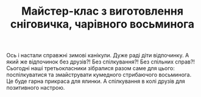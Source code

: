 ﻿---
title: Майстер-клас з виготовлення сніговичка, чарівного восьминога
---

Ось і настали справжні зимові канікули. Дуже раді діти відпочинку. А який же відпочинок без друзів?! Без спілкування?! Без спільних справ?! Сьогодні наші третьокласники зібралися разом саме для цього: поспілкуватися та змайструвати кумедного стрибаючого восьминога. Це буде гарна прикраса для ялинки. А спілкування в колі друзів для позитивного настрою.

<slideshow />
